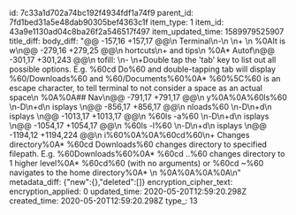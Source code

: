 id: 7c33a1d702a74bc192f4934fdf1a74f9
parent_id: 7fd1bed31a5e48dab90305bef4363c1f
item_type: 1
item_id: 43a9e1130ad04c8ba26f2a546517f497
item_updated_time: 1589979525907
title_diff: 
body_diff: "@@ -157,16 +157,17 @@\n Terminal\n-\n \n+ \n %0AIt is w\n@@ -279,16 +279,25 @@\n hortcuts\n+ and tips\n %0A* Autof\n@@ -301,17 +301,243 @@\n tofill: \n- \n+Double tap the 'tab' key to list out all possible options. E.g. %60cd Do%60 and double-tapping tab will display %60/Downloads%60 and %60/Documents%60%0A* %60%5C%60 is an escape character, to tell terminal to not consider a space as an actual space\n %0A%0A## Nav\n@@ -791,17 +791,17 @@\n y%0A%0A%60ls%60 \n-D\n+d\n isplays \n@@ -856,17 +856,17 @@\n nloads%60 \n-D\n+d\n isplays \n@@ -1013,17 +1013,17 @@\n %60ls -a%60 \n-D\n+d\n isplays \n@@ -1054,17 +1054,17 @@\n %60ls -l%60 \n-D\n+d\n isplays \n@@ -1194,12 +1194,224 @@\n i%60%0A%0A%60cd%60\n+ Changes directory%0A* %60cd Downloads%60 changes directory to specified filepath. E.g. %60Downloads%60%0A* %60cd ..%60 changes directory to 1 higher level%0A* %60cd%60 (with no arguments) or %60cd ~%60 navigates to the home directory%0A*  \n %0A%0A%0A%0A\n"
metadata_diff: {"new":{},"deleted":[]}
encryption_cipher_text: 
encryption_applied: 0
updated_time: 2020-05-20T12:59:20.298Z
created_time: 2020-05-20T12:59:20.298Z
type_: 13